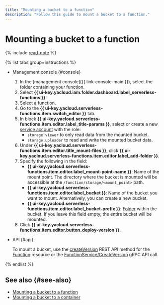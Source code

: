 ```yaml
---
title: "Mounting a bucket to a function"
description: "Follow this guide to mount a bucket to a function."
---
```


# Mounting a bucket to a function

{% include [read-note](../../../_includes/functions/read-note.md) %}

{% list tabs group=instructions %}

- Management console {#console}

    1. In the [management console]({{ link-console-main }}), select the folder containing your function.
    1. Select **{{ ui-key.yacloud.iam.folder.dashboard.label_serverless-functions }}**.
    1. Select a function.
    1. Go to the **{{ ui-key.yacloud.serverless-functions.item.switch_editor }}** tab.
    1. In block **{{ ui-key.yacloud.serverless-functions.item.editor.label_title-params }}**, select or create a new [service account](../../../iam/concepts/users/service-accounts) with the role:
        * `storage.viewer` to only read data from the mounted bucket.
        * `storage.uploader` to read and write the mounted bucket data.
    1. Under **{{ ui-key.yacloud.serverless-functions.item.editor.title_mount-files }}**, click **{{ ui-key.yacloud.serverless-functions.item.editor.label_add-folder }}**.
    1. Specify the following in the field:
        * **{{ ui-key.yacloud.serverless-functions.item.editor.label_mount-point-name }}**: Name of the mount point. The directory where the bucket is mounted will be accessible at the `/function/storage/<mount_point>` path.
        * **{{ ui-key.yacloud.serverless-functions.item.editor.label_bucket }}**: Name of the bucket you want to mount. Alternatively, you can create a new bucket.
        * **{{ ui-key.yacloud.serverless-functions.item.editor.label_bucket-prefix }}**: [Folder](../../../storage/concepts/object.md#folder) within the bucket. If you leave this field empty, the entire bucket will be mounted.
    1. Click **{{ ui-key.yacloud.serverless-functions.item.editor.button_deploy-version }}**.

- API {#api}

    To mount a bucket, use the [createVersion](../../functions/api-ref/Function/createVersion.md) REST API method for the [Function](../../functions/api-ref/Function/index.md) resource or the [FunctionService/CreateVersion](../../functions/api-ref/grpc/function_service.md#CreateVersion) gRPC API call.

{% endlist %}

## See also {#see-also}

* [Mounting a bucket to a function](../../concepts/mounting.md)
* [Mounting a bucket to a container](../../../serverless-containers/concepts/mounting.md)
